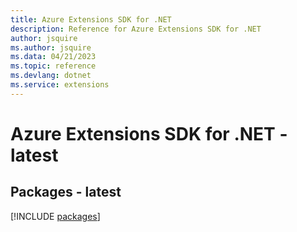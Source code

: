 ```yaml
---
title: Azure Extensions SDK for .NET
description: Reference for Azure Extensions SDK for .NET
author: jsquire
ms.author: jsquire
ms.data: 04/21/2023
ms.topic: reference
ms.devlang: dotnet
ms.service: extensions
---
```

# Azure Extensions SDK for .NET - latest
## Packages - latest
[!INCLUDE [packages](extensions-index.md)]